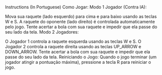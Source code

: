 Instructions (In Portuguese)
Como Jogar:
Modo 1 Jogador (Contra IA):

Mova sua raquete (lado esquerdo) para cima e para baixo usando as teclas W e S.
A raquete do oponente (lado direito) é controlada automaticamente pelo jogo.
Tente acertar a bola com sua raquete e impedir que ela passe do seu lado da tela.
Modo 2 Jogadores:

O Jogador 1 controla a raquete esquerda usando as teclas W e S.
O Jogador 2 controla a raquete direita usando as teclas UP_ARROW e DOWN_ARROW.
Tente acertar a bola com sua raquete e impedir que ela passe do seu lado da tela.
Reiniciando o Jogo:
Quando o jogo terminar (um jogador atingir a pontuação máxima), pressione a tecla R para reiniciar o jogo.
